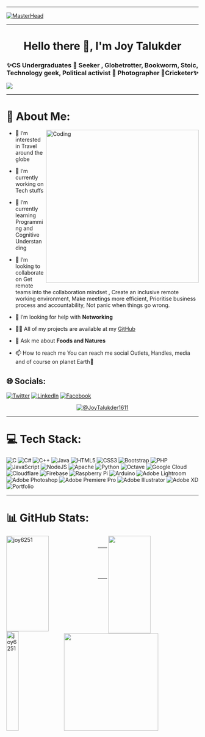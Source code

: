 <hr>

[![MasterHead](https://visme.co/blog/wp-content/uploads/2020/03/animation-software-header-wide.gif
)]()

<hr>

<h1 align="center"> Hello there 👋, I'm Joy Talukder</h1>
<h3 align="center">✨CS Undergraduates 🔹 Seeker , Globetrotter, Bookworm, Stoic, Technology geek, Political activist 🔹 Photographer 🔹Cricketer✨</h3>

[![](https://visitcount.itsvg.in/api?id=dhrubasaha08&icon=0&color=0)](https://visitcount.itsvg.in)

<hr>

# 💫 About Me:

<img align="right" alt="Coding" width="400" src="https://miro.medium.com/max/680/0*7Q3yvSIv_t0ioJ-Z.gif" />

- 👀 I’m interested in Travel around the globe

- 🔭 I’m currently working on Tech stuffs

- 🌱 I’m currently learning Programming and Cognitive Understanding

- 👯 I’m looking to collaborate on Get remote teams into the collaboration mindset ,
      Create an inclusive remote working environment, 
      Make meetings more efficient, 
      Prioritise business process and accountability, 
      Not panic when things go wrong.

- 🤔 I’m looking for help with **Networking**

- 👨‍💻 All of my projects are available at my [GitHub](https://github.com/joy6251/)

- 💬 Ask me about **Foods and Natures**

- 📫 How to reach me You can reach me social Outlets, Handles, media and of course on planet Earth👀

## 🌐 Socials:

[![Twitter](https://img.shields.io/badge/Twitter-%231DA1F2.svg?logo=Twitter&logoColor=white)](https://twitter.com/@JoyTalukder1611)
[![LinkedIn](https://img.shields.io/badge/LinkedIn-%230077B5.svg?logo=linkedin&logoColor=white)](https://linkedin.com/in/JoyTalukder)
[![Facebook](https://img.shields.io/badge/Facebook-%23E4405F.svg?logo=Facebook&logoColor=white)](https://facebook.com/AniruddhaJay.6251)

<p align="center">
    <a href="https://twitter.com/@JoyTalukder1611" target="blank">
        <img src="https://img.shields.io/twitter/follow/@JoyTalukder1611?logo=twitter&style=for-the-badge"
            alt="@JoyTalukder1611"/>
    </a>
</p>

<hr>

# 💻 Tech Stack:

![C](https://img.shields.io/badge/c-%2300599C.svg?style=for-the-badge&logo=c&logoColor=white)
![C#](https://img.shields.io/badge/c%23-%23239120.svg?style=for-the-badge&logo=c-sharp&logoColor=white)
![C++](https://img.shields.io/badge/c++-%2300599C.svg?style=for-the-badge&logo=c%2B%2B&logoColor=white)
![Java](https://img.shields.io/badge/java-%23ED8B00.svg?style=for-the-badge&logo=java&logoColor=white)
![HTML5](https://img.shields.io/badge/html5-%23E34F26.svg?style=for-the-badge&logo=html5&logoColor=white)
![CSS3](https://img.shields.io/badge/css3-%231572B6.svg?style=for-the-badge&logo=css3&logoColor=white)
![Bootstrap](https://img.shields.io/badge/bootstrap-%23563D7C.svg?style=for-the-badge&logo=bootstrap&logoColor=white)
![PHP](https://img.shields.io/badge/php-%23777BB4.svg?style=for-the-badge&logo=php&logoColor=white)
![JavaScript](https://img.shields.io/badge/javascript-%23323330.svg?style=for-the-badge&logo=javascript&logoColor=%23F7DF1E)
![NodeJS](https://img.shields.io/badge/node.js-6DA55F?style=for-the-badge&logo=node.js&logoColor=white)
![Apache](https://img.shields.io/badge/apache-%23D42029.svg?style=for-the-badge&logo=apache&logoColor=white)
![Python](https://img.shields.io/badge/python-3670A0?style=for-the-badge&logo=python&logoColor=ffdd54)
![Octave](https://img.shields.io/badge/OCTAVE-darkblue?style=for-the-badge&logo=octave&logoColor=fcd683)
![Google Cloud](https://img.shields.io/badge/Google%20Cloud-%234285F4.svg?style=for-the-badge&logo=google-cloud&logoColor=white)
![Cloudflare](https://img.shields.io/badge/Cloudflare-F38020?style=for-the-badge&logo=Cloudflare&logoColor=white)
![Firebase](https://img.shields.io/badge/firebase-%23039BE5.svg?style=for-the-badge&logo=firebase)
![Raspberry Pi](https://img.shields.io/badge/-RaspberryPi-C51A4A?style=for-the-badge&logo=Raspberry-Pi)
![Arduino](https://img.shields.io/badge/-Arduino-00979D?style=for-the-badge&logo=Arduino&logoColor=white)
![Adobe Lightroom](https://img.shields.io/badge/Adobe%20Lightroom-31A8FF.svg?style=for-the-badge&logo=Adobe%20Lightroom&logoColor=white)
![Adobe Photoshop](https://img.shields.io/badge/adobe%20Photoshop-%2331A8FF.svg?style=for-the-badge&logo=adobe%20Photoshop&logoColor=white)
![Adobe Premiere Pro](https://img.shields.io/badge/Adobe%20Premiere%20Pro-9999FF.svg?style=for-the-badge&logo=Adobe%20Premiere%20Pro&logoColor=white)
![Adobe Illustrator](https://img.shields.io/badge/Adobe%20Illustrator-9999FF.svg?style=for-the-badge&logo=Adobe%20Illustrator&logoColor=white)
![Adobe XD](https://img.shields.io/badge/Adobe%20XD-470137?style=for-the-badge&logo=Adobe%20XD&logoColor=#FF61F6)
![Portfolio](https://img.shields.io/badge/Portfolio-%23000000.svg?style=for-the-badge&logo=firefox&logoColor=#FF7139)

<hr>

# 📊 GitHub Stats:

<div>
    <img align="left"
        src="https://github-readme-streak-stats.herokuapp.com?user=joy6251&theme=dark&border_radius=10"
        alt="joy6251" height="250px" width="47%" />
    <img align="right"
        src="https://github-readme-stats.vercel.app/api?username=joy6251&show_icons=true&theme=dark&border_radus=10"
        height="255px" width="47%" />
</div>

</br>

<div>
    <img align="left"
        src="https://github-readme-stats.vercel.app/api/top-langs/?username=joy6251&theme=dark&langs_count=8&border_radus=10"
        alt="joy6251" height="260px" width="25%" />
    <img align="right"
        src="https://activity-graph.herokuapp.com/graph?username=joy6251&theme=dark&hide_border=true&area=true&border_radus=10"
        height="255px" width="70%" />
</div>

<hr>

<br />
<br />
<br />

<hr>

<!---
joy6251/joy6251 is a ✨ special ✨ repository because its `README.md` (this file) appears on your GitHub profile.
You can click the Preview link to take a look at your changes.
--->
